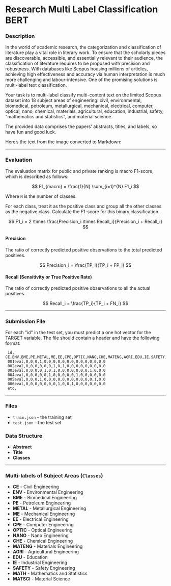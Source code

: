 # Research Multi Label Classification BERT

### Description

In the world of academic research, the categorization and classification of literature play a vital role in literary work. To ensure that the scholarly pieces are discoverable, accessible, and essentially relevant to their audience, the classification of literature requires to be proposed with precision and robustness. With databases like Scopus housing millions of articles, achieving high effectiveness and accuracy via human interpretation is much more challenging and labour-intensive. One of the promising solutions is multi-label text classification.

Your task is to multi-label classify multi-content text on the limited Scopus dataset into 18 subject areas of engineering: civil, environmental, biomedical, petroleum, metallurgical, mechanical, electrical, computer, optical, nano, chemical, materials, agricultural, education, industrial, safety, "mathematics and statistics", and material science.

The provided data comprises the papers' abstracts, titles, and labels, so have fun and good luck.

Here’s the text from the image converted to Markdown:

---

### Evaluation

The evaluation matrix for public and private ranking is macro F1-score, which is described as follows:

$$
F1_{macro} = \frac{1}{N} \sum_{i=1}^{N} F1_i
$$

Where `N` is the number of classes.

For each class, treat it as the positive class and group all the other classes as the negative class. Calculate the F1-score for this binary classification.

$$
F1_i = 2 \times \frac{Precision_i \times Recall_i}{Precision_i + Recall_i}
$$

#### Precision

The ratio of correctly predicted positive observations to the total predicted positives.

$$
Precision_i = \frac{TP_i}{TP_i + FP_i}
$$

#### Recall (Sensitivity or True Positive Rate)

The ratio of correctly predicted positive observations to all the actual positives.

$$
Recall_i = \frac{TP_i}{TP_i + FN_i}
$$

---

### Submission File
For each "id" in the test set, you must predict a one hot vector for the TARGET variable. The file should contain a header and have the following format:

```csv
 id, CE,ENV,BME,PE,METAL,ME,EE,CPE,OPTIC,NANO,CHE,MATENG,AGRI,EDU,IE,SAFETY,MATH,MATSCI
 001eval,0,0,0,1,0,0,0,0,0,0,0,0,0,0,0,0,0,0
 002eval,0,0,0,0,0,0,1,0,1,0,0,0,0,0,0,0,0,0
 003eval,0,0,0,0,1,0,1,0,0,0,0,0,0,0,1,0,0,0
 004eval,0,0,0,0,0,1,0,0,0,0,0,1,0,0,0,0,0,0
 005eval,0,0,0,1,0,0,0,0,0,0,0,0,0,0,0,1,0,0
 006eval,0,0,0,0,0,0,0,1,0,0,1,0,0,0,0,0,0,0
 etc.
```

---

### Files

- `train.json` - the training set
- `test.json` - the test set

### Data Structure

- **Abstract**
- **Title**
- **Classes**

---

### Multi-labels of Subject Areas (`Classes`)

- **CE** - Civil Engineering
- **ENV** - Environmental Engineering
- **BME** - Biomedical Engineering
- **PE** - Petroleum Engineering
- **METAL** - Metallurgical Engineering
- **ME** - Mechanical Engineering
- **EE** - Electrical Engineering
- **CPE** - Computer Engineering
- **OPTIC** - Optical Engineering
- **NANO** - Nano Engineering
- **CHE** - Chemical Engineering
- **MATENG** - Materials Engineering
- **AGRI** - Agricultural Engineering
- **EDU** - Education
- **IE** - Industrial Engineering
- **SAFETY** - Safety Engineering
- **MATH** - Mathematics and Statistics
- **MATSCI** - Material Science
